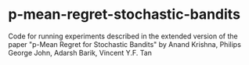 # p-mean-regret-stochastic-bandits
Code for running experiments described in the extended version of the paper "p-Mean Regret for Stochastic Bandits" by Anand Krishna, Philips George John, Adarsh Barik, Vincent Y.F. Tan
